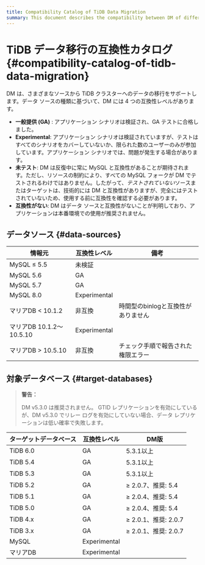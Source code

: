 ```yaml
---
title: Compatibility Catalog of TiDB Data Migration
summary: This document describes the compatibility between DM of different versions and upstream/downstream databases.
---
```


# TiDB データ移行の互換性カタログ {#compatibility-catalog-of-tidb-data-migration}

DM は、さまざまなソースから TiDB クラスターへのデータの移行をサポートします。データ ソースの種類に基づいて、DM には 4 つの互換性レベルがあります。

-   **一般提供 (GA)** : アプリケーション シナリオは検証され、GA テストに合格しました。
-   **Experimental**: アプリケーション シナリオは検証されていますが、テストはすべてのシナリオをカバーしていないか、限られた数のユーザーのみが参加しています。アプリケーション シナリオでは、問題が発生する場合があります。
-   **未テスト**: DM は反復中に常に MySQL と互換性があることが期待されます。ただし、リソースの制約により、すべての MySQL フォークが DM でテストされるわけではありません。したがって、*テストされていない*ソースまたはターゲットは、技術的には DM と互換性がありますが、完全にはテストされていないため、使用する前に互換性を確認する必要があります。
-   **互換性がない**: DM はデータ ソースと互換性がないことが判明しており、アプリケーションは本番環境での使用が推奨されません。

## データソース {#data-sources}

| 情報元                  | 互換性レベル       | 備考                   |
| -------------------- | ------------ | -------------------- |
| MySQL ≤ 5.5          | 未検証          |                      |
| MySQL 5.6            | GA           |                      |
| MySQL 5.7            | GA           |                      |
| MySQL 8.0            | Experimental |                      |
| マリアDB &lt; 10.1.2    | 非互換          | 時間型のbinlogと互換性がありません |
| マリアDB 10.1.2～10.5.10 | Experimental |                      |
| マリアDB &gt; 10.5.10   | 非互換          | チェック手順で報告された権限エラー    |

## 対象データベース {#target-databases}

> **警告：**
>
> DM v5.3.0 は推奨されません。 GTID レプリケーションを有効にしているが、DM v5.3.0 でリレー ログを有効にしていない場合、データ レプリケーションは低い確率で失敗します。

| ターゲットデータベース | 互換性レベル       | DM版               |
| ----------- | ------------ | ----------------- |
| TiDB 6.0    | GA           | 5.3.1以上           |
| TiDB 5.4    | GA           | 5.3.1以上           |
| TiDB 5.3    | GA           | 5.3.1以上           |
| TiDB 5.2    | GA           | ≥ 2.0.7、推奨: 5.4   |
| TiDB 5.1    | GA           | ≥ 2.0.4、推奨: 5.4   |
| TiDB 5.0    | GA           | ≥ 2.0.4、推奨: 5.4   |
| TiDB 4.x    | GA           | ≥ 2.0.1、推奨: 2.0.7 |
| TiDB 3.x    | GA           | ≥ 2.0.1、推奨: 2.0.7 |
| MySQL       | Experimental |                   |
| マリアDB       | Experimental |                   |

